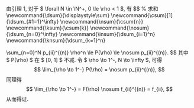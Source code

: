 由引理 1, 对于 $ \forall N \in \N^+, 0 \le \rho < 1 $, 有
$$
% 求和
\newcommand{\dsum}{\displaystyle\sum}
\newcommand{\csum}[1]{\dsum_{#1=1}^\infty}
\newcommand{\nsum}{\csum{n}}
\newcommand{\ksum}{\csum{k}}
\newcommand{\nosum}{\dsum_{n=0}^\infty}
\newcommand{\insum}{\dsum_{i=1}^n}
\newcommand{\knsum}{\dsum_{k=1}^n}

\sum_{n=0}^N p_{ii}^{(n)} \rho^n \le P(\rho) \le \nosum p_{ii}^{(n)}.
$$
其中 $ P(\rho) $ 在 $ [0, 1] $ 不减. 令 $ \rho \to 1^-, N \to \infty $, 可得
$$
\lim_{\rho \to 1^-} P(\rho) = \nosum p_{ii}^{(n)},
$$
同理得
$$
\lim_{\rho \to 1^-} = F(\rho) \nosum f_{ii}^{(n)} = f_{ii},
$$
从而得证.